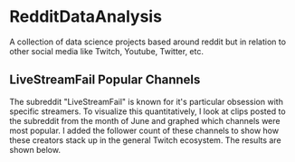 # RedditDataAnalysis
A collection of data science projects based around reddit but in relation to other social media like Twitch, Youtube, Twitter, etc.

## LiveStreamFail Popular Channels
The subreddit "LiveStreamFail" is known for it's particular obsession with specific streamers. To visualize this quantitatively, I look at clips posted to the subreddit from the month of June and graphed which channels were most popular. I added the follower count of these channels to show how these creators stack up in the general Twitch ecosystem. The results are shown below.

